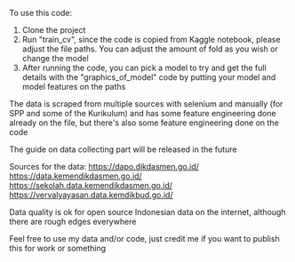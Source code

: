 To use this code:
1. Clone the project
2. Run "train_cv", since the code is copied from Kaggle notebook, please adjust the file paths. You can adjust the amount of fold as you wish or change the model
3. After running the code, you can pick a model to try and get the full details with the "graphics_of_model" code by putting your model and model features on the paths

The data is scraped from multiple sources with selenium and manually (for SPP and some of the Kurikulum) and has some feature engineering done already on the file, but there's also some feature engineering done on the code

The guide on data collecting part will be released in the future

Sources for the data:
https://dapo.dikdasmen.go.id/
https://data.kemendikdasmen.go.id/
https://sekolah.data.kemendikdasmen.go.id/
https://vervalyayasan.data.kemdikbud.go.id/



Data quality is ok for open source Indonesian data on the internet, although there are rough edges everywhere

Feel free to use my data and/or code, just credit me if you want to publish this for work or something
